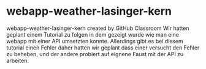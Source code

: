 # webapp-weather-lasinger-kern
webapp-weather-lasinger-kern created by GitHub Classroom
Wir hatten geplant einem Tutorial zu folgen in dem gezeigt wurde wie man eine webapp mit einer API umsetzten konnte.
Allerdings gibt es bei diesem tutorial einen Fehler daher hatten wir geplant dass einer versucht den Fehler zu beheben,
und der andere probiert auf eignene Faust mit der API zu arbeiten.
